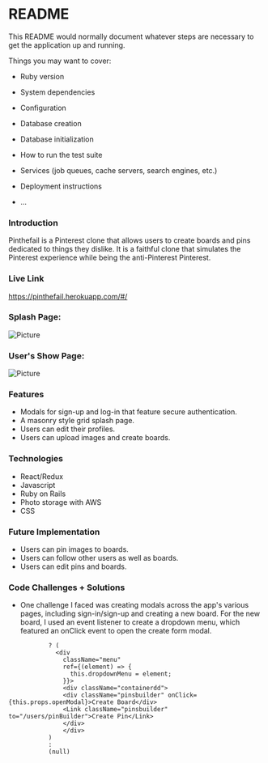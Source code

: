 # README

This README would normally document whatever steps are necessary to get the
application up and running.

Things you may want to cover:

* Ruby version

* System dependencies

* Configuration

* Database creation

* Database initialization

* How to run the test suite

* Services (job queues, cache servers, search engines, etc.)

* Deployment instructions

* ...


### Introduction
Pinthefail is a Pinterest clone that allows users to create boards and pins dedicated 
to things they dislike. It is a faithful clone that simulates the Pinterest experience
while being the anti-Pinterest Pinterest.

### Live Link
https://pinthefail.herokuapp.com/#/

### Splash Page:
![Picture](https://user-images.githubusercontent.com/44717186/66662801-7bfb9900-ec17-11e9-8fe8-e048d3481ef4.png)

### User's Show Page:
![Picture](https://user-images.githubusercontent.com/44717186/66663966-b2d2ae80-ec19-11e9-932a-4a2b1349f6d5.png)

### Features
* Modals for sign-up and log-in that feature secure authentication.
* A masonry style grid splash page.
* Users can edit their profiles.
* Users can upload images and create boards.  

### Technologies
* React/Redux
* Javascript
* Ruby on Rails
* Photo storage with AWS
* CSS


### Future Implementation
* Users can pin images to boards.
* Users can follow other users as well as boards.  
* Users can edit pins and boards. 

### Code Challenges + Solutions  
* One challenge I faced was creating modals across the app's various pages, including
sign-in/sign-up and creating a new board. For the new board, I used an event listener to create a dropdown menu, which featured an onClick event to open the create form modal. 

 ````this.state.showMenu
            ? (
              <div
                className="menu"
                ref={(element) => {
                  this.dropdownMenu = element;
                }}>
                <div className="containerdd">
                <div className="pinsbuilder" onClick={this.props.openModal}>Create Board</div>
                <Link className="pinsbuilder" to="/users/pinBuilder">Create Pin</Link>
                </div>
                </div>
            )
            :
            (null)


